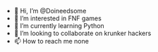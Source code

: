 - 👋 Hi, I’m @Doineedsome
- 👀 I’m interested in FNF games
- 🌱 I’m currently learning Python
- 💞️ I’m looking to collaborate on krunker hackers
- 📫 How to reach me none

<!---
Doineedsome/Doineedsome is a ✨ special ✨ repository because its `README.md` (this file) appears on your GitHub profile.
You can click the Preview link to take a look at your changes.
--->
